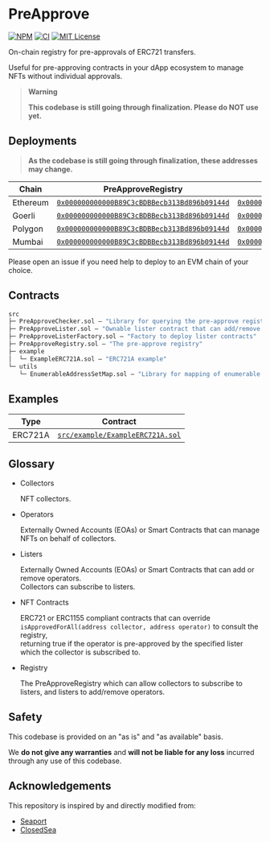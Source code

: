 # PreApprove

[![NPM][npm-shield]][npm-url]
[![CI][ci-shield]][ci-url]
[![MIT License][license-shield]][license-url]

On-chain registry for pre-approvals of ERC721 transfers.

Useful for pre-approving contracts in your dApp ecosystem to manage NFTs without individual approvals.

> **Warning**
>
> **This codebase is still going through finalization. Please do NOT use yet.**

## Deployments

> **As the codebase is still going through finalization, these addresses may change.**

| Chain | PreApproveRegistry | PreApproveListerFactory |
|---|---|---|
| Ethereum | [`0x000000000000B89C3cBDBBecb313Bd896b09144d`](https://etherscan.io/address/0x000000000000B89C3cBDBBecb313Bd896b09144d) | [`0x000000002f8c58a122F28C7CC8d644227a8FBa06`](https://etherscan.io/address/0x000000002f8c58a122F28C7CC8d644227a8FBa06) |
| Goerli | [`0x000000000000B89C3cBDBBecb313Bd896b09144d`](https://goerli.etherscan.io/address/0x000000000000B89C3cBDBBecb313Bd896b09144d) | [`0x000000002f8c58a122F28C7CC8d644227a8FBa06`](https://goerli.etherscan.io/address/0x000000002f8c58a122F28C7CC8d644227a8FBa06) |
| Polygon | [`0x000000000000B89C3cBDBBecb313Bd896b09144d`](https://polygonscan.com/address/0x000000000000B89C3cBDBBecb313Bd896b09144d) | [`0x000000002f8c58a122F28C7CC8d644227a8FBa06`](https://polygonscan.com/address/0x000000002f8c58a122F28C7CC8d644227a8FBa06) |
| Mumbai | [`0x000000000000B89C3cBDBBecb313Bd896b09144d`](https://mumbai.polygonscan.com/address/0x000000000000B89C3cBDBBecb313Bd896b09144d) | [`0x000000002f8c58a122F28C7CC8d644227a8FBa06`](https://mumbai.polygonscan.com/address/0x000000002f8c58a122F28C7CC8d644227a8FBa06) |


Please open an issue if you need help to deploy to an EVM chain of your choice.

## Contracts

```ml
src
├─ PreApproveChecker.sol — "Library for querying the pre-approve registry efficiently"
├─ PreApproveLister.sol — "Ownable lister contract that can add/remove operators"
├─ PreApproveListerFactory.sol — "Factory to deploy lister contracts"
├─ PreApproveRegistry.sol — "The pre-approve registry"
├─ example
│  └─ ExampleERC721A.sol — "ERC721A example"
└─ utils
   └─ EnumerableAddressSetMap.sol — "Library for mapping of enumerable sets"
``` 

## Examples

| Type | Contract |
|---|---|
| ERC721A | [`src/example/ExampleERC721A.sol`](./src/example/ExampleERC721A.sol) |

## Glossary

- Collectors

  NFT collectors.

- Operators 

  Externally Owned Accounts (EOAs) or Smart Contracts that can manage NFTs on behalf of collectors. 

- Listers

  Externally Owned Accounts (EOAs) or Smart Contracts that can add or remove operators.  
  Collectors can subscribe to listers. 

- NFT Contracts

  ERC721 or ERC1155 compliant contracts that can override  
  `isApprovedForAll(address collector, address operator)` to consult the registry,  
  returning true if the operator is pre-approved by the specified lister which the collector is subscribed to.

- Registry

  The PreApproveRegistry which can allow collectors to subscribe to listers, and listers to add/remove operators. 

## Safety

This codebase is provided on an "as is" and "as available" basis.

We **do not give any warranties** and **will not be liable for any loss** incurred through any use of this codebase.

## Acknowledgements

This repository is inspired by and directly modified from:

- [Seaport](https://github.com/ProjectOpenSea/seaport)
- [ClosedSea](https://github.com/vectorized/closedsea)


[npm-shield]: https://img.shields.io/npm/v/preapprove.svg
[npm-url]: https://www.npmjs.com/package/preapprove

[ci-shield]: https://img.shields.io/github/workflow/status/vectorized/preapprove/ci?label=build
[ci-url]: https://github.com/vectorized/preapprove/actions/workflows/ci.yml

[license-shield]: https://img.shields.io/badge/License-MIT-green.svg
[license-url]: https://github.com/vectorized/preapprove/blob/main/LICENSE.txt
